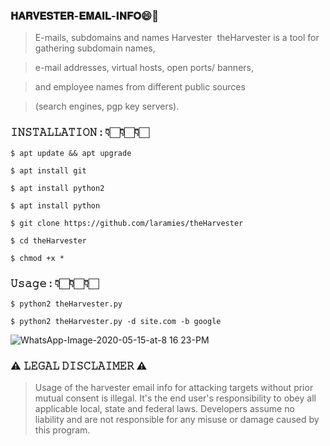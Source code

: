 ### 𝐇𝐀𝐑𝐕𝐄𝐒𝐓𝐄𝐑-𝐄𝐌𝐀𝐈𝐋-𝐈𝐍𝐅𝐎😄🥰

> E-mails, subdomains and names Harvester  theHarvester is a tool for gathering subdomain names,  

> e-mail addresses, virtual hosts, open ports/ banners,   

> and employee names from different public sources  

> (search engines, pgp key servers).  

### 𝙸𝙽𝚂𝚃𝙰𝙻𝙻𝙰𝚃𝙸𝙾𝙽 : 👇🏻👇🏻👇🏻 
```
$ apt update && apt upgrade  
```
```
$ apt install git   
```
```
$ apt install python2  
```
```
$ apt install python  
```
```
$ git clone https://github.com/laramies/theHarvester  
```
```
$ cd theHarvester  
```
```
$ chmod +x *  
```
### 𝚄𝚜𝚊𝚐𝚎 : 👇🏻👇🏻👇🏻
```
$ python2 theHarvester.py  
```
```
$ python2 theHarvester.py -d site.com -b google
```

![WhatsApp-Image-2020-05-15-at-8 16 23-PM](https://user-images.githubusercontent.com/75029023/111862485-8edbd680-8990-11eb-8c60-60004044a94a.jpeg)

### ⚠️ 𝙻𝙴𝙶𝙰𝙻 𝙳𝙸𝚂𝙲𝙻𝙰𝙸𝙼𝙴𝚁 ⚠️ 
> Usage of the harvester email info for attacking targets without prior mutual consent is illegal. It's the end user's responsibility to obey all applicable local, state and federal laws. Developers assume no liability and are not responsible for any misuse or damage caused by this program.
